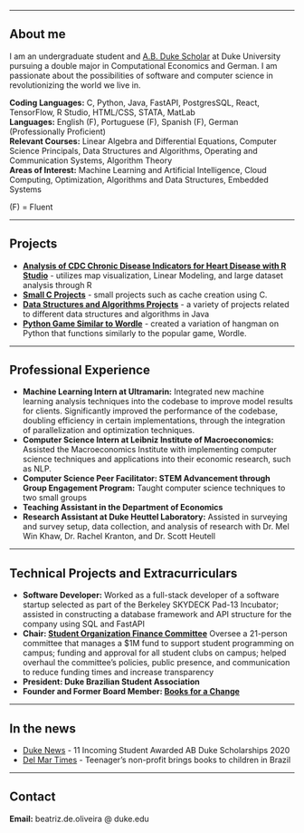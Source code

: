 
_________________

## About me

I am an undergraduate student and [A.B. Duke Scholar](https://ousf.duke.edu/merit-scholarships/ab-duke-scholars-program/) at Duke University pursuing a double major in Computational Economics and German. I am passionate about the possibilities of software and computer science in revolutionizing the world we live in.

**Coding Languages:** C, Python, Java, FastAPI, PostgresSQL, React, TensorFlow, R Studio, HTML/CSS, STATA, MatLab
<br>**Languages:** English (F), Portuguese (F), Spanish (F), German (Professionally Proficient)
<br> **Relevant Courses:** Linear Algebra and Differential Equations, Computer Science Principals, Data Structures and Algorithms, Operating and Communication Systems, Algorithm Theory
<br> **Areas of Interest:**  Machine Learning and Artificial Intelligence, Cloud Computing, Optimization, Algorithms and Data Structures, Embedded Systems


(F) = Fluent

_________________

## Projects

- **[Analysis of CDC Chronic Disease Indicators for Heart Disease with R Studio](https://github.com/beadeoliveira/beadeoliveira/files/8699379/document__1_.1.pdf)** - utilizes map visualization, Linear Modeling, and large dataset analysis through R
- **[Small C Projects](https://github.com/beadeoliveira/C_Projects/tree/main)** - small projects such as cache creation using C.
- **[Data Structures and Algorithms Projects](https://github.com/beadeoliveira/beadeoliveira/files/8699576/Data.Structures.and.Algorithms.Projects.pdf)** - a variety of projects related to different data structures and algorithms in Java
- **[Python Game Similar to Wordle](https://github.com/beadeoliveira/wordlesimilar)** - created a variation of hangman on Python that functions similarly to the popular game, Wordle.

_________________

## Professional Experience

- **Machine Learning Intern at Ultramarin:** Integrated new machine learning analysis techniques into the codebase to improve model results for clients. Significantly improved the performance of the codebase, doubling efficiency in certain implementations, through the integration of parallelization and optimization techniques.
- **Computer Science Intern at Leibniz Institute of Macroeconomics:** Assisted the Macroeconomics Institute with implementing computer science techniques and applications into their economic research, such as NLP.
- **Computer Science Peer Facilitator: STEM Advancement through Group Engagement Program:** Taught computer science techniques to two small groups
- **Teaching Assistant in the Department of Economics**
- **Research Assistant at Duke Heuttel Laboratory:** Assisted in surveying and survey setup, data collection, and analysis of research with Dr. Mel Win Khaw, Dr. Rachel Kranton, and Dr. Scott Heutell

_________________

## Technical Projects and Extracurriculars

* **Software Developer:** Worked as a full-stack developer of a software startup selected as part of the Berkeley SKYDECK Pad-13 Incubator; assisted in constructing a database framework and API structure for the company using SQL and FastAPI
* **Chair: [Student Organization Finance Committee](https://sofc.notion.site/sofcHub-8ba16edbcf924a90b309f7e3160cbe58)** Oversee a 21-person committee that manages a $1M fund to support student programming on campus; funding and approval for all student clubs on campus; helped overhaul the committee’s policies, public presence, and communication  to reduce funding times and increase transparency
* **President: Duke Brazilian Student Association**
* **Founder and Former Board Member: [Books for a Change](https://www.booksforachange.org/)**

_________________

## In the news

* [Duke News](https://today.duke.edu/2020/06/11-incoming-students-awarded-ab-duke-scholarships) - 11 Incoming Student Awarded AB Duke Scholarships 2020
* [Del Mar Times](https://www.delmartimes.net/news/sd-cm-nc-booksforachange-20170718-htmlstory.html) - Teenager’s non-profit brings books to children in Brazil

__________________

## Contact

**Email:** beatriz.de.oliveira @ duke.edu

